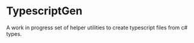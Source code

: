 # TypescriptGen

A work in progress set of helper utilities to create typescript files from c# types.
